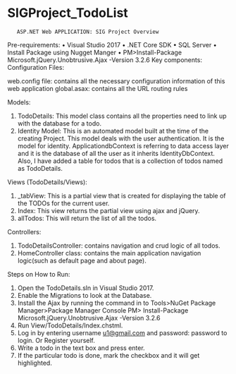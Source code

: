 # SIGProject_TodoList
       ASP.NET Web APPLICATION: SIG Project Overview

Pre-requirements:
•	Visual Studio 2017
•	.NET Core SDK
•	SQL Server
•	Install Package using Nugget Manger 
•      PM>Install-Package Microsoft.jQuery.Unobtrusive.Ajax -Version 3.2.6 
       Key components:
Configuration Files:

 web.config file: contains all the necessary configuration information of this web application
 global.asax: contains all the URL routing rules

Models:

1.	TodoDetails: This model class contains all the properties need to link up with the database for a todo.  
2.	Identity Model: This is an automated model built at the time of the creating Project. This model deals with the user                    authentication. It is the model for identity. ApplicationdbContext is referring to data access layer and it is the database of          all the user as it inherits IdentityDbContext<ApplicationUser>. Also, I have added a table for todos that is a collection of            todos named as TodoDetails.

Views (TodoDetails/Views):
1.	_tabView: This is a partial view that is created for displaying the table of the TODOs for the current user.
2.	Index: This view returns the partial view using ajax and jQuery.
3.	allTodos: This will return the list of all the todos. 

Controllers:
1.	TodoDetailsController: contains navigation and crud logic of all todos.
2.	HomeController class: contains the main application navigation logic(such as default page and about page).

Steps on How to Run:
1)	Open the TodoDetails.sln in Visual Studio 2017.
2)	Enable the Migrations to look at the Database. 	
3)	Install the Ajax by running the command in to Tools>NuGet Package Manager>Package Manager Console
       PM> Install-Package Microsoft.jQuery.Unobtrusive.Ajax -Version 3.2.6 
4)	Run View/TodoDetails/Index.chstml.
5)	Log in by entering username u1@gmail.com and password: password to login. Or Register yourself.
6)	Write a todo in the text box and press enter.
7)	If the particular todo is done, mark the checkbox and it will get highlighted.
